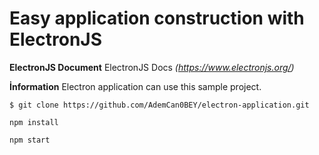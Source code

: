 # Easy application construction with ElectronJS

**ElectronJS Document**
ElectronJS Docs _(https://www.electronjs.org/)_

**İnformation**
Electron application can use this sample project.

```$ git clone https://github.com/AdemCan0BEY/electron-application.git```

```npm install```

```npm start```

